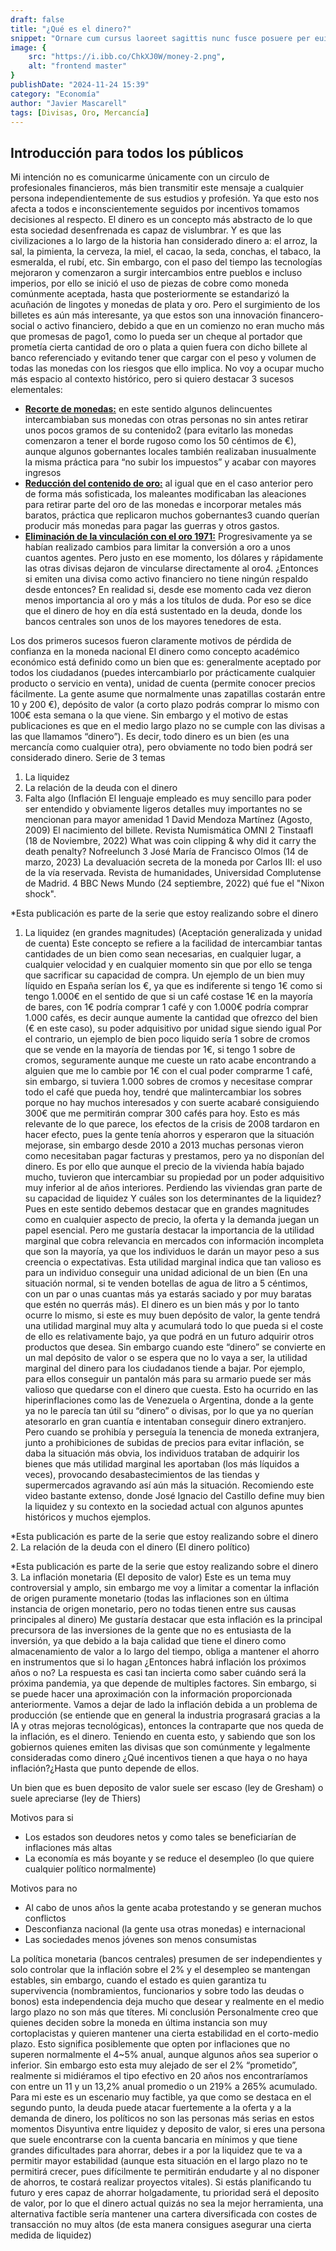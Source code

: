 ```yaml
---
draft: false
title: "¿Qué es el dinero?"
snippet: "Ornare cum cursus laoreet sagittis nunc fusce posuere per euismod dis vehicula a, semper fames lacus maecenas dictumst pulvinar neque enim non potenti. Torquent hac sociosqu eleifend potenti."
image: {
    src: "https://i.ibb.co/ChkXJ0W/money-2.png",
    alt: "frontend master"
}
publishDate: "2024-11-24 15:39"
category: "Economía"
author: "Javier Mascarell"
tags: [Divisas, Oro, Mercancía]
---
```


<div
 class="mx-auto prose prose-lg mt-6 max-w-3xl prose-h3:underline prose-p:text-justify">


## Introducción para todos los públicos

Mi intención no es comunicarme únicamente con un circulo de profesionales financieros, más bien transmitir este mensaje a cualquier persona independientemente de sus estudios y profesión. Ya que esto nos afecta a todos e inconscientemente seguidos por incentivos tomamos decisiones al respecto.
El dinero es un concepto más abstracto de lo que esta sociedad desenfrenada es capaz de vislumbrar. Y es que las civilizaciones a lo largo de la historia han considerado dinero a: el arroz, la sal, la pimienta, la cerveza, la miel, el cacao, la seda, conchas, el tabaco, la esmeralda, el rubí, etc. Sin embargo, con el paso del tiempo las tecnologías mejoraron y comenzaron a surgir intercambios entre pueblos e incluso imperios, por ello se inició el uso de piezas de cobre como moneda comúnmente aceptada, hasta que posteriormente se estandarizó la acuñación de lingotes y monedas de plata y oro. Pero el surgimiento de los billetes es aún más interesante, ya que estos son una innovación financero-social o activo financiero, debido a que en un comienzo no eran mucho más que promesas de pago1, como lo pueda ser un cheque al portador que prometía cierta cantidad de oro o plata a quien fuera con dicho billete al banco referenciado y evitando tener que cargar con el peso y volumen de todas las monedas con los riesgos que ello implica.
No voy a ocupar mucho más espacio al contexto histórico, pero si quiero destacar 3 sucesos elementales: 

-	**<u>Recorte de monedas:</u>** en este sentido algunos delincuentes intercambiaban sus monedas con otras personas no sin antes retirar unos pocos gramos de su contenido2 (para evitarlo las monedas comenzaron a tener el borde rugoso como los 50 céntimos de €), aunque algunos gobernantes locales también realizaban inusualmente la misma práctica para “no subir los impuestos” y acabar con mayores ingresos
-	**<u>Reducción del contenido de oro:</u>** al igual que en el caso anterior pero de forma más sofisticada, los maleantes modificaban las aleaciones para retirar parte del oro de las monedas e incorporar metales más baratos, práctica que replicaron muchos gobernantes3 cuando querían producir más monedas para pagar las guerras y otros gastos.
-	**<u>Eliminación de la vinculación con el oro 1971:</u>** Progresivamente ya se habían realizado cambios para limitar la conversión a oro a unos cuantos agentes. Pero justo en ese momento, los dólares y rápidamente las otras divisas dejaron de vincularse directamente al oro4. ¿Entonces si emiten una divisa como activo financiero no tiene ningún respaldo desde entonces? En realidad si, desde ese momento cada vez dieron menos importancia al oro y más a los títulos de duda. Por eso se dice que el dinero de hoy en día está sustentado en la deuda, donde los bancos centrales son unos de los mayores tenedores de esta.

Los dos primeros sucesos fueron claramente motivos de pérdida de confianza en la moneda nacional
El dinero como concepto académico económico está definido como un bien que es: generalmente aceptado por todos los ciudadanos (puedes intercambiarlo por prácticamente cualquier producto o servicio en venta), unidad de cuenta (permite conocer precios fácilmente. La gente asume que normalmente unas zapatillas costarán entre 10 y 200 €), depósito de valor (a corto plazo podrás comprar lo mismo con 100€ esta semana o la que viene. Sin embargo y el motivo de estas publicaciones es que en el medio largo plazo no se cumple con las divisas a las que llamamos “dinero”).
Es decir, todo dinero es un bien (es una mercancía como cualquier otra), pero obviamente no todo bien podrá ser considerado dinero.
Serie de 3 temas
1.	La liquidez
2.	La relación de la deuda con el dinero
3.	Falta algo (Inflación
El lenguaje empleado es muy sencillo para poder ser entendido y obviamente ligeros detalles muy importantes no se mencionan para mayor amenidad
1 David Mendoza Martínez (Agosto, 2009) El nacimiento del billete. Revista Numismática OMNI 
2 Tinstaafl (18 de Noviembre, 2022) What was coin clipping & why did it carry the death penalty? Nofreelunch
3 José María de Francisco Olmos (14 de marzo, 2023) La devaluación secreta de la moneda por Carlos III: el uso de la vía reservada. Revista de humanidades, Universidad Complutense de Madrid.
4 BBC News Mundo (24 septiembre, 2022) qué fue el "Nixon shock".

*Esta publicación es parte de la serie que estoy realizando sobre el dinero
1.	La liquidez (en grandes magnitudes) (Aceptación generalizada y unidad de cuenta)
Este concepto se refiere a la facilidad de intercambiar tantas cantidades de un bien como sean necesarias, en cualquier lugar, a cualquier velocidad y en cualquier momento sin que por ello se tenga que sacrificar su capacidad de compra.
Un ejemplo de un bien muy líquido en España serían los €, ya que es indiferente si tengo 1€ como si tengo 1.000€ en el sentido de que si un café costase 1€ en la mayoría de bares, con 1€ podría comprar 1 café y con 1.000€ podría comprar 1.000 cafés, es decir aunque aumente la cantidad que ofrezco del bien (€ en este caso), su poder adquisitivo por unidad sigue siendo igual
Por el contrario, un ejemplo de bien poco liquido sería 1 sobre de cromos que se vende en la mayoría de tiendas por 1€, si tengo 1 sobre de cromos, seguramente aunque me cueste un rato acabe encontrando a alguien que me lo cambie por 1€ con el cual poder comprarme 1 café, sin embargo, si tuviera 1.000 sobres de cromos y necesitase comprar todo el café que pueda hoy, tendré que malintercambiar los sobres porque no hay muchos interesados y con suerte acabaré consiguiendo 300€ que me permitirán comprar 300 cafés para hoy.
Esto es más relevante de lo que parece, los efectos de la crisis de 2008 tardaron en hacer efecto, pues la gente tenía ahorros y esperaron que la situación mejorase, sin embargo desde 2010 a 2013 muchas personas vieron como necesitaban pagar facturas y prestamos, pero ya no disponían del dinero. Es por ello que aunque el precio de la vivienda había bajado mucho, tuvieron que intercambiar su propiedad por un poder adquisitivo muy inferior al de años interiores. Perdiendo las viviendas gran parte de su capacidad de liquidez
Y cuáles son los determinantes de la liquidez? Pues en este sentido debemos destacar que en grandes magnitudes como en cualquier aspecto de precio, la oferta y la demanda juegan un papel esencial.
Pero me gustaría destacar la importancia de la utilidad marginal que cobra relevancia en mercados con información incompleta que son la mayoría, ya que los individuos le darán un mayor peso a sus creencia o expectativas. Esta utilidad marginal indica que tan valioso es para un individuo conseguir una unidad adicional de un bien (En una situación normal, si te venden botellas de agua de litro a 5 céntimos, con un par o unas cuantas más ya estarás saciado y por muy baratas que estén no querrás más). El dinero es un bien más y por lo tanto ocurre lo mismo, si este es muy buen depósito de valor, la gente tendrá una utilidad marginal muy alta y acumulará todo lo que pueda si el coste de ello es relativamente bajo, ya que podrá en un futuro adquirir otros productos que desea. Sin embargo cuando este “dinero” se convierte en un mal depósito de valor o se espera que no lo vaya a ser, la utilidad marginal del dinero para los ciudadanos tiende a bajar. Por ejemplo, para ellos conseguir un pantalón más para su armario puede ser más valioso que quedarse con el dinero que cuesta.
Esto ha ocurrido en las hiperinflaciones como las de Venezuela o Argentina, donde a la gente ya no le parecía tan útil su “dinero” o divisas, por lo que ya no querían atesorarlo en gran cuantía e intentaban conseguir dinero extranjero. Pero cuando se prohibía y perseguía la tenencia de moneda extranjera, junto a prohibiciones de subidas de precios para evitar inflación, se daba la situación más obvia, los individuos trataban de adquirir los bienes que más utilidad marginal les aportaban (los más líquidos a veces), provocando desabastecimientos de las tiendas y supermercados agravando así aún más la situación.
Recomiendo este video bastante extenso, donde José Ignacio del Castillo define muy bien la liquidez y su contexto en la sociedad actual con algunos apuntes históricos y muchos ejemplos.

*Esta publicación es parte de la serie que estoy realizando sobre el dinero
2.	La relación de la deuda con el dinero (El dinero político)

*Esta publicación es parte de la serie que estoy realizando sobre el dinero
3.  La inflación monetaria (El deposito de valor)
Este es un tema muy controversial y amplo, sin embargo me voy a limitar a comentar la inflación de origen puramente monetario (todas las inflaciones son en última instancia de origen monetario, pero no todas tienen entre sus causas principales al dinero)
Me gustaría destacar que esta inflación es la principal precursora de las inversiones de la gente que no es entusiasta de la inversión, ya que debido a la baja calidad que tiene el dinero como almacenamiento de valor a lo largo del tiempo, obliga a mantener el ahorro en instrumentos que si lo hagan
¿Entonces habrá inflación los próximos años o no? La respuesta es casi tan incierta como saber cuándo será la próxima pandemia, ya que depende de multiples factores.
Sin embargo, si se puede hacer una aproximación con la información proporcionada anteriormente. Vamos a dejar de lado la inflación debida a un problema de producción (se entiende que en general la industria prograsará gracias a la IA y otras mejoras tecnológicas), entonces la contraparte que nos queda de la inflación, es el dinero. Teniendo en cuenta esto, y sabiendo que son los gobiernos quienes emiten las divisas que son comúnmente y legalmente consideradas como dinero ¿Qué incentivos tienen a que haya o no haya inflación?¿Hasta que punto depende de ellos.

Un bien que es buen deposito de valor suele ser escaso (ley de Gresham) o suele apreciarse (ley de Thiers)

Motivos para si
-	Los estados son deudores netos y como tales se beneficiarían de inflaciones más altas
-	La economía es más boyante y se reduce el desempleo (lo que quiere cualquier político normalmente)

Motivos para no
-	Al cabo de unos años la gente acaba protestando y se generan muchos conflictos
-	Desconfianza nacional (la gente usa otras monedas) e internacional
-	Las sociedades menos jóvenes son menos consumistas

La política monetaria (bancos centrales) presumen de ser independientes y solo controlar que la inflación sobre el 2% y el desempleo se mantengan estables, sin embargo, cuando el estado es quien garantiza tu supervivencia (nombramientos, funcionarios y sobre todo las deudas o bonos) esta independencia deja mucho que desear y realmente en el medio largo plazo no son más que títeres.
Mi conclusión
Personalmente creo que quienes deciden sobre la moneda en última instancia son muy cortoplacistas y quieren mantener una cierta estabilidad en el corto-medio plazo. Esto significa posiblemente que opten por inflaciones que no superen normalmente el 4~5% anual, aunque algunos años sea superior o inferior. Sin embargo esto esta muy alejado de ser el 2% “prometido”, realmente si midiéramos el tipo efectivo en 20 años nos encontraríamos con entre un 11 y un 13,2% anual promedio o un 219% a 265% acumulado. Para mi este es un escenario muy factible, ya que como se destaca en el segundo punto, la deuda puede atacar fuertemente a la oferta y a la demanda de dinero, los políticos no son las personas más serias en estos momentos
Disyuntiva entre liquidez y deposito de valor, si eres una persona que suele encontrarse con la cuenta bancaria en mínimos y que tiene grandes dificultades para ahorrar, debes ir a por la liquidez que te va a permitir mayor estabilidad (aunque esta situación en el largo plazo no te permitirá crecer, pues difícilmente te permitirán endudarte y al no disponer de ahorros, te costará realizar proyectos vitales). Si estás planificando tu futuro y eres capaz de ahorrar holgadamente, tu prioridad será el deposito de valor, por lo que el dinero actual quizás no sea la mejor herramienta, una alternativa factible sería mantener una cartera diversificada con costes de transacción no muy altos (de esta manera consigues asegurar una cierta medida de liquidez)

</div>